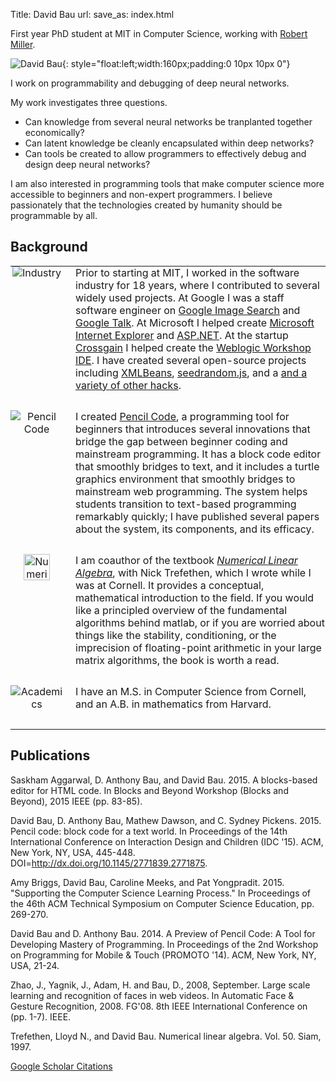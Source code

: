 Title: David Bau
url:
save_as: index.html

<style>
/* Fix bullets. From http://stackoverflow.com/a/11904121/265298 */
.body ul {
    list-style: outside disc;
    margin-left: 2em;
}
.body ul li {
    position: relative;
    left: 2em;
    padding-right: 2em;    
}
.projects td {
    vertical-align: top;
    padding: 0 0 30px 0;
}
.projects td:nth-child(1) {
    width: 84px;
    text-align: center;
    padding: 0 20px 30px 0;
}
.projects td p {
    padding-top: 12px;
}
</style>

First year PhD student at MIT in Computer Science, working with
[Robert Miller](http://people.csail.mit.edu/rcm/).

![David Bau](img/davidbau.jpg){: style="float:left;width:160px;padding:0 10px 10px 0"}

I work on programmability and debugging of deep neural networks.

My work investigates three questions.

* Can knowledge from several neural networks be tranplanted together
  economically?
* Can latent knowledge be cleanly encapsulated within deep networks?
* Can tools be created to allow programmers to effectively debug and design
  deep neural networks?

I am also interested in programming tools that make computer science
more accessible to beginners and non-expert programmers. I believe
passionately that the technologies created by humanity should be
programmable by all.

## Background

<table class="projects">
<tr>
<td>
<img alt="Industry" src="img/industry.png">
</td>
<td>
Prior to starting at MIT, I worked in the software industry for 18 years,
where I contributed to several widely used projects.  At Google I was
a staff software engineer on
<a href="https://www.google.com/search?tbm=isch&q=bieber+haircut">Google Image Search</a>
and <a href="https://hangouts.google.com/">Google Talk</a>.
At Microsoft I helped create
<a href="https://en.wikipedia.org/wiki/Internet_Explorer_4">Microsoft Internet Explorer</a>
and <a href="https://en.wikipedia.org/wiki/ASP.NET">ASP.NET</a>.
At the startup
<a href="https://en.wikipedia.org/wiki/Crossgain">Crossgain</a>
I helped create the
<a href="http://docs.oracle.com/cd/E13214_01/wli/docs81/overview/1intro.html">Weblogic Workshop IDE</a>.
I have created several open-source projects including
<a href="https://en.wikipedia.org/wiki/XMLBeans">XMLBeans</a>,
<a href="https://github.com/davidbau/seedrandom">seedrandom.js</a>,
and a <a href="http://davidbau.com/about/hacks.html">and a variety of other hacks</a>.
</td>
</tr>
<tr>
<td>
<img alt="Pencil Code" src="img/dpencil-128.png">
</td>
<td>
I created <a href="http://pencilcode.net/">Pencil Code</a>, a programming tool
for beginners that introduces several innovations that
bridge the gap between beginner coding and mainstream programming.
It has a block code editor that smoothly bridges to text, and it
includes a turtle graphics environment that smoothly bridges to
mainstream web programming. The system helps students transition
to text-based programming remarkably quickly; I have published
several papers about the system, its components, and its efficacy.
</td>
</tr>
<tr>
<td style="max-width: 64px">
<img alt="Numerical Linear Algebra" src="img/nlabook.jpg" width="42">
</td>
<td>
I am coauthor of the textbook
<a href="http://www.amazon.com/Numerical-Linear-Algebra-Lloyd-Trefethen/dp/0898713617"><em>Numerical Linear Algebra</em></a>,
with Nick Trefethen, which I wrote while I was at Cornell.
It provides a conceptual, mathematical introduction to
the field. If you would like a principled overview of the
fundamental algorithms behind matlab, or if you are worried about
things like the stability, conditioning, or the imprecision of
floating-point arithmetic in your large matrix algorithms,
the book is worth a read.
</td>
</tr>
<tr>
<td>
<img alt="Academics" src="img/gradhat.png">
</td>
<td>
I have an M.S. in Computer Science
from Cornell, and an A.B. in mathematics from Harvard.
</td>
</tr>
</table>

## Publications

Saskham Aggarwal, D. Anthony Bau, and David Bau. 2015. A blocks-based editor for HTML code. In Blocks and Beyond Workshop (Blocks and Beyond), 2015 IEEE (pp. 83-85).

David Bau, D. Anthony Bau, Mathew Dawson, and C. Sydney Pickens. 2015. Pencil code: block code for a text world. In Proceedings of the 14th International Conference on Interaction Design and Children (IDC '15). ACM, New York, NY, USA, 445-448. DOI=http://dx.doi.org/10.1145/2771839.2771875.

Amy Briggs, David Bau, Caroline Meeks, and Pat Yongpradit. 2015. "Supporting the Computer Science Learning Process." In Proceedings of the 46th ACM Technical Symposium on Computer Science Education, pp. 269-270.

David Bau and D. Anthony Bau. 2014. A Preview of Pencil Code: A Tool for Developing Mastery of Programming. In Proceedings of the 2nd Workshop on Programming for Mobile & Touch (PROMOTO '14). ACM, New York, NY, USA, 21-24.

Zhao, J., Yagnik, J., Adam, H. and Bau, D., 2008, September. Large scale learning and recognition of faces in web videos. In Automatic Face & Gesture Recognition, 2008. FG'08. 8th IEEE International Conference on (pp. 1-7). IEEE.

Trefethen, Lloyd N., and David Bau. Numerical linear algebra. Vol. 50. Siam, 1997.

<a href="https://scholar.google.com/citations?hl=en&user=CYI6cKgAAAAJ">Google Scholar Citations</a>

